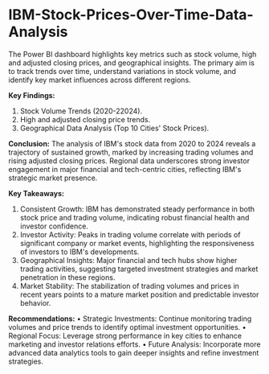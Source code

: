 # IBM-Stock-Prices-Over-Time-Data-Analysis
The Power BI dashboard highlights key metrics such as stock volume, high and adjusted closing prices, and geographical insights. The primary aim is to track trends over time, understand variations in stock volume, and identify key market influences across different regions.


**Key Findings:**
1. Stock Volume Trends (2020-22024).
2. High and adjusted closing price trends.
3. Geographical Data Analysis (Top 10 Cities' Stock Prices).

**Conclusion:**
The analysis of IBM's stock data from 2020 to 2024 reveals a trajectory of sustained growth, marked by increasing trading volumes and rising adjusted closing prices. Regional data underscores strong investor engagement in major financial and tech-centric cities, reflecting IBM's strategic market presence.

**Key Takeaways:**
1.	Consistent Growth: IBM has demonstrated steady performance in both stock price and trading volume, indicating robust financial health and investor confidence.
2.	Investor Activity: Peaks in trading volume correlate with periods of significant company or market events, highlighting the responsiveness of investors to IBM's developments.
3.	Geographical Insights: Major financial and tech hubs show higher trading activities, suggesting targeted investment strategies and market penetration in these regions.
4.	Market Stability: The stabilization of trading volumes and prices in recent years points to a mature market position and predictable investor behavior.

**Recommendations:**
•	Strategic Investments: Continue monitoring trading volumes and price trends to identify optimal investment opportunities.
•	Regional Focus: Leverage strong performance in key cities to enhance marketing and investor relations efforts.
•	Future Analysis: Incorporate more advanced data analytics tools to gain deeper insights and refine investment strategies.

